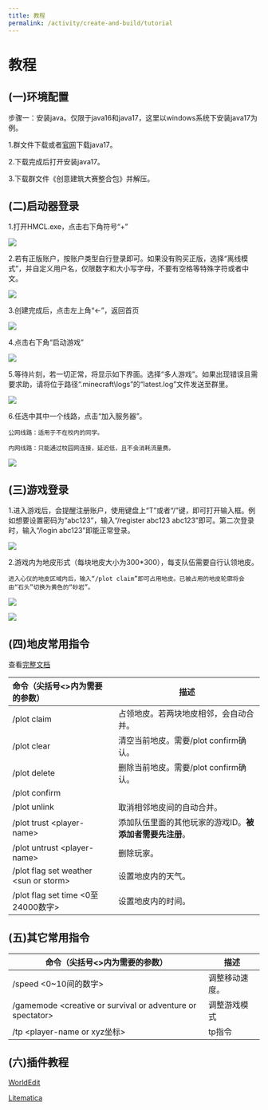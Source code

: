 ```yaml
---
title: 教程
permalink: /activity/create-and-build/tutorial
---
```


# 教程

## (一)环境配置

步骤一：安装java。仅限于java16和java17，这里以windows系统下安装java17为例。

1.群文件下载或者[官网](https://www.oracle.com/java/technologies/downloads/#jdk17-windows)下载java17。

2.下载完成后打开安装java17。

3.下载群文件《创意建筑大赛整合包》并解压。



## (二)启动器登录

1.打开HMCL.exe，点击右下角符号“+”

![](https://cos.npucraft.com/img/%E5%88%9B%E6%84%8F%E5%BB%BA%E7%AD%91/hmcl.png)



2.若有正版账户，按账户类型自行登录即可。如果没有购买正版，选择“离线模式”，并自定义用户名，仅限数字和大小写字母，不要有空格等特殊字符或者中文。

![](https://cos.npucraft.com/img/%E5%88%9B%E6%84%8F%E5%BB%BA%E7%AD%91/hmcl-2.png)



3.创建完成后，点击左上角“←”，返回首页

![](https://cos.npucraft.com/img/%E5%88%9B%E6%84%8F%E5%BB%BA%E7%AD%91/hmcl-3.png)



4.点击右下角“启动游戏”

![](https://cos.npucraft.com/img/%E5%88%9B%E6%84%8F%E5%BB%BA%E7%AD%91/hmcl-4.png)

5.等待片刻，若一切正常，将显示如下界面。选择“多人游戏”。如果出现错误且需要求助，请将位于路径“.minecraft\logs”的“latest.log”文件发送至群里。

![](https://cos.npucraft.com/img/%E5%88%9B%E6%84%8F%E5%BB%BA%E7%AD%91/mc.png)

6.任选中其中一个线路，点击“加入服务器”。

```
公网线路：适用于不在校内的同学。

内网线路：只能通过校园网连接，延迟低，且不会消耗流量费。
```

![](https://cos.npucraft.com/img/%E5%88%9B%E6%84%8F%E5%BB%BA%E7%AD%91/mc-2.png)



## (三)游戏登录

1.进入游戏后，会提醒注册账户，使用键盘上“T”或者“/”键，即可打开输入框。例如想要设置密码为“abc123”，输入“/register abc123 abc123”即可。第二次登录时，输入“/login abc123”即能正常登录。

![](https://cos.npucraft.com/img/%E5%88%9B%E6%84%8F%E5%BB%BA%E7%AD%91/mc-3.png)



2.游戏内为地皮形式（每块地皮大小为300*300），每支队伍需要自行认领地皮。

```
进入心仪的地皮区域内后，输入“/plot claim”即可占用地皮。已被占用的地皮轮廓将会由“石头”切换为黄色的“砂岩”。
```

![](https://cos.npucraft.com/img/%E5%88%9B%E6%84%8F%E5%BB%BA%E7%AD%91/plot.png)

![](https://cos.npucraft.com/img/%E5%88%9B%E6%84%8F%E5%BB%BA%E7%AD%91/plot-2.png)



## (四)地皮常用指令

查看[完整文档](https://mineplugin.org/PlotSquared)

| 命令（尖括号<>内为需要的参数）         | 描述                                                     |
| :------------------------------------- | -------------------------------------------------------- |
| /plot claim                            | 占领地皮。若两块地皮相邻，会自动合并。                            |
| /plot clear                            | 清空当前地皮。需要/plot confirm确认。                    |
| /plot delete                           | 删除当前地皮。需要/plot confirm确认。                    |
| /plot confirm                          |                                                          |
| /plot unlink                           | 取消相邻地皮间的自动合并。                               |
| /plot trust \<player-name>             | 添加队伍里面的其他玩家的游戏ID。**被添加者需要先注册**。 |
| /plot untrust \<player-name>           | 删除玩家。                                               |
| /plot flag set weather \<sun or storm> | 设置地皮内的天气。                                       |
| /plot flag set time <0至24000数字> | 设置地皮内的时间。                                       |



## (五)其它常用指令

| 命令（尖括号<>内为需要的参数）                             | 描述           |
| ---------------------------------------------------------- | -------------- |
| /speed <0~10间的数字>                                      | 调整移动速度。 |
| /gamemode \<creative or survival or adventure or spectator> | 调整游戏模式   |
| /tp \<player-name or xyz坐标>                              | tp指令         |



## (六)插件教程

[WorldEdit](https://mineplugin.org/WorldEdit/%E5%91%BD%E4%BB%A4)

[Litematica](https://www.mcbbs.net/thread-906442-1-1.html)

